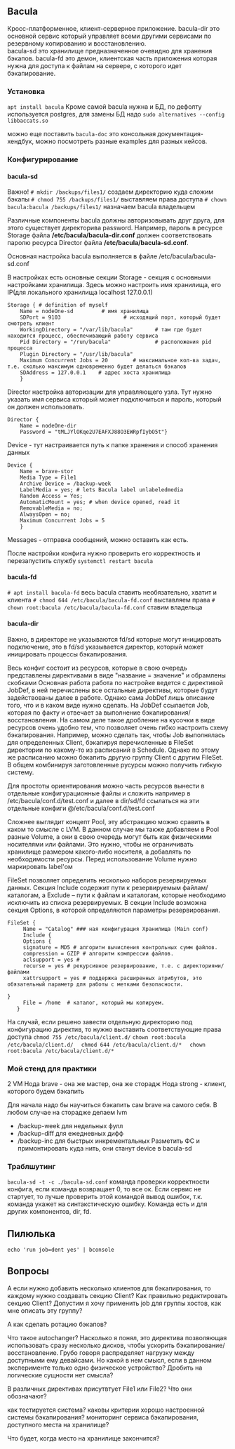 ## Bacula 
Кросс-платформенное, клиент-серверное приложение. 
bacula-dir это основной сервис который управляет всеми другими сервисами по резервному копированию и восстановлению.  
bacula-sd это хранилище предназначенное очевидно для хранения бэкапов. 
bacula-fd это демон, клиентская часть приложения которая нужна для доступа к файлам на сервере, с которого идет бэкапирование. 

### Установка 
`apt install bacula`
Кроме самой bacula нужна и БД, по дефолту используется postgres, для замены БД надо
`sudo alternatives --config libbaccats.so`

можно еще поставить `bacula-doc` это консольная документация-хендбук, можно посмотреть разные examples для разных кейсов. 

### Конфигурирование

#### bacula-sd

Важно! 
`# mkdir /backups/files1/`    создаем директорию куда сложим бэкапы
`# chmod 755 /backups/files1/`   выставляем права доступа
`# chown bacula:bacula /backups/files1/`   назначаем bacula владельцем

Различные компоненты bacula должны авторизовывать друг друга, для этого существует директорива password. Например, пароль в ресурсе Storage файла **/etc/bacula/bacula-dir.conf** должен соответствовать паролю ресурса Director файла **/etc/bacula/bacula-sd.conf**. 

Основная настройка bacula выполняется в файле 
/etc/bacula/bacula-sd.conf

В настройках есть основные секции
Storage - секция с основными настройками хранилища. Здесь можно настроить имя хранилища, его IP(для локального хранилища localhost 127.0.0.1) 
```
Storage { # definition of myself 
	Name = nodeOne-sd         # имя хранилища  
	SDPort = 9103                    # исходящий порт, который будет смотреть клиент
	WorkingDirectory = "/var/lib/bacula"       # там где будет находится процесс, обеспечивающий работу сервиса    
	Pid Directory = "/run/bacula"              # расположения pid процесса  
	Plugin Directory = "/usr/lib/bacula"     
	Maximum Concurrent Jobs = 20        # максимальное кол-ва задач, т.е. сколько максимум одновременно будет делаться бэкапов
	SDAddress = 127.0.0.1    # адрес хоста хранилища
	}
```

Director настройка авторизации для управляющего узла. Тут нужно указать имя сервиса который может подключиться и пароль, который он должен использовать.   
```
Director { 
	Name = nodeOne-dir 
	Password = "tMLJYlOKqe2U7EAFXJ88O3EWRpfIybO5t"}
```

Device - тут настраивается путь к папке хранения и способ хранения данных
```
Device { 
	Name = brave-stor
	Media Type = File1 
	Archive Device = /backup-week
	LabelMedia = yes; # lets Bacula label unlabeledmedia 
	Random Access = Yes; 
	AutomaticMount = yes; # when device opened, read it 
	RemovableMedia = no; 
	AlwaysOpen = no; 
	Maximum Concurrent Jobs = 5
	}
```

Messages - отправка сообщений, можно оставить как есть. 

После настройки конфига нужно проверить его корректность и перезапустить службу
`systemctl restart bacula` 

#### bacula-fd

`# apt install bacula-fd` весь bacula ставить необязательно, хватит и клиента
`# chmod 644 /etc/bacula/bacula-fd.conf`  выставляем права
`# chown root:bacula /etc/bacula/bacula-fd.conf` ставим владельца

#### bacula-dir 
Важно, в директоре не указываются fd/sd которые могут иницировать подключение, это в fd/sd указывается директор, который  может иницировать процессы бэкапирования. 

Весь конфиг состоит из ресурсов, которые в свою очередь представлены директивами в виде "название = значение" и обрамлены скобками
Основная работа работа по настройке ведется с директивой JobDef, в ней перечислены все остальные директивы, которые будут задействованы далее в работе. Однако сама JobDef лишь описание того, что и в каком виде нужно сделать. На JobDef ссылается Job, которая по факту и отвечает за выполнение бэкапирования/восстановления. 
На самом деле такое дробление на кусочки в виде ресурсов очень удобно тем, что позволяет очень гибко настроить схему бэкапирования. Например, можно сделать так, чтобы Job выполнялась для определенных Client, бэкапируя перечисленные в FileSet директории по какому-то из расписаний в Schedule. Однако по этому же расписанию можно бэкапить другую группу Client с другим FileSet. В общем комбинируя заготовленные русурсы можно получить гибкую систему. 

Для простоты ориентирования можно часть ресурсов вынести в отдельные конфигурационные файлы и сложить например в /etc/bacula/conf.d/test.conf
и далее в dir/sd/fd ссылаться на эти отдельные конфиги 
@/etc/bacula/conf.d/test.conf

Сложнее выглядит концепт Pool, эту абстракцию можно сравить в каком то смысле с LVM. В данном случае мы также добавляем в Pool разные Volume, а они в свою очередь могут быть как физическими носителями или файлами. Это нужно, чтобы не ограничивать хранилище размером какого-либо носителя, а добавлять по необходимости ресурсы. Перед использование Volume нужно маркировать label'ом 

FileSet позволяет определить несколько наборов резервируемых данных. 
Секция Include содержит пути к резервируемым файлам/каталогам, а Exclude – пути к файлам и каталогам, которые необходимо исключить из списка резервируемых. В секции Include возможна секция Options, в которой определяются параметры резервирования.
```
FileSet {
     Name = "Catalog" ### ная конфигурация Хранилища (Main conf)
     Include {
     Options {
     signature = MD5 # алгоритм вычисления контрольных сумм файлов.
     compression = GZIP # алгоритм компрессии файлов.
     aclsupport = yes # 
     recurse = yes # рекурсивное резервирование, т.е. с директориями/файлами 
     xattrsupport = yes # поддержка расширенных атрибутов, это обязательный параметр для работы с метками безопасности.
     
}
     File = /home  # каталог, который мы копируем.
   }
```

На случай, если решено завести отдельную директорию под конфигурацию директив, то нужно выставить соответствующие права доступа
`chmod 755 /etc/bacula/client.d/`
`chown root:bacula /etc/bacula/client.d/  `
`chmod 644 /etc/bacula/client.d/*  `
`chown root:bacula /etc/bacula/client.d/*`


### Мой стенд для практики

2 VM
Нода brave - она же мастер, она же сторадж
Нода strong - клиент, которого будем бэкапить 

Для начала надо бы научиться бэкапить сам brave на самого себя. 
В любом случае на сторадже делаем lvm
- /backup-week  для недельных фулл
- /backup-diff     для ежедневных дифф
- /backup-inc      для быстрых инкрементальных 
Разметить ФС и примонтировать куда нить, они станут device в bacula-sd

### Траблшутинг

`bacula-sd -t -c ./bacula-sd.conf` команда проверки корректности конфига, если команда возвращает 0, то все ок. Если сервис не стартует, то лучше проверить этой командой вывод ошибок, т.к. команда укажет на синтакстическую ошибку. Команда есть и для других компонентов, dir, fd. 

## Пилюлька
`echo 'run job=dent yes' | bconsole` 

## Вопросы
А если нужно добавить несколько клиентов для бэкапирования, то каждому нужно создавать секцию Client? Как правильно редактировать секцию Client? 
Допустим я хочу применить job для группы хостов, как мне описать эту группу? 

А как сделать ротацию бэкапов? 

Что такое autochanger? Насколько я понял, это директива позволяющая использовать сразу несколько дисков, чтобы ускорить бэкапирование/восстановление. Грубо говоря распределяет нагрузку между доступными ему девайсами. Но какой в нем смысл, если в данном эксперименте только одно физическое устройство? Дробить на логические сущности нет смысла?  

В различных директивах присутвтует File1 или File2? Что они обозначают? 

как тестируется система? каковы критерии хорошо настроенной системы бэкапирования? мониторинг сервиса бэкапирования, доступного места на хранилище?

Что будет, когда место на хранилище закончится? 
